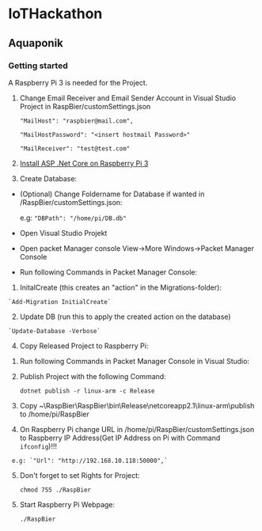 # IoTHackathon

## Aquaponik

### Getting started

A Raspberry Pi 3 is needed for the Project.

1. Change Email Receiver and Email Sender Account in Visual Studio Project in RaspBier/customSettings.json

     `"MailHost": "raspbier@mail.com",`
	 
     `"MailHostPassword": "<insert hostmail Password>"`
	 
     `"MailReceiver": "test@test.com"`

2. [Install ASP .Net Core on Raspberry Pi 3](https://github.com/dotnet/core/blob/master/samples/RaspberryPiInstructions.md#linux)
3. Create Database:

  * (Optional) Change Foldername for Database if wanted in /RaspBier/customSettings.json:
	 
	 e.g: `"DBPath": "/home/pi/DB.db"`
	 
  * Open Visual Studio Projekt
  * Open packet Manager console View->More Windows->Packet Manager Console
  * Run following Commands in Packet Manager Console:
  1. InitalCreate (this creates an "action" in the Migrations-folder):
    
	`Add-Migration InitialCreate`
	
  2. Update DB (run this to apply the created action on the database)

    `Update-Database -Verbose`

[//]: # (End List)

4. Copy Released Project to Raspberry Pi:

[//]: # (End List)
  
  1. Run following Commands in Packet Manager Console in Visual Studio:
	
  2. Publish Project with the following Command:

     `dotnet publish -r linux-arm -c Release`

  3. Copy ~\RaspBier\RaspBier\bin\Release\netcoreapp2.1\linux-arm\publish to /home/pi/RaspBier

  4.  On Raspberry Pi change URL in /home/pi/RaspBier/customSettings.json to Raspberry IP Address(Get IP Address on Pi with Command `ifconfig`)!!!

     e.g: `"Url": "http://192.168.10.118:50000",`

  5. Don't forget to set Rights for Project:

     `chmod 755 ./RaspBier`
	
[//]: # (End List)
	
5. Start Raspberry Pi Webpage:

     `./RaspBier`
	